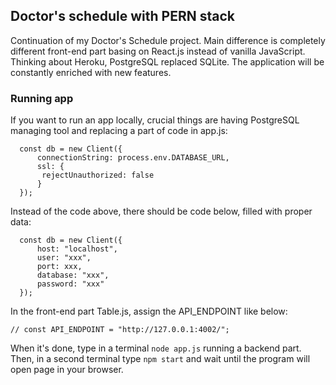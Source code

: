 ## Doctor's schedule with PERN stack
Continuation of my Doctor's Schedule project. Main difference is completely different front-end part basing on React.js instead of vanilla JavaScript. Thinking about Heroku, PostgreSQL replaced SQLite. The application will be constantly enriched with new features.
### Running app
If you want to run an app locally, crucial things are having PostgreSQL managing tool and replacing a part of code in app.js:
```
  const db = new Client({
      connectionString: process.env.DATABASE_URL,
      ssl: {
       rejectUnauthorized: false
      }
  });
```
Instead of the code above, there should be code below, filled with proper data:
```
  const db = new Client({
      host: "localhost",
      user: "xxx",
      port: xxx,
      database: "xxx",
      password: "xxx"
  });
```
In the front-end part Table.js, assign the API_ENDPOINT like below:
```
// const API_ENDPOINT = "http://127.0.0.1:4002/";
```
When it's done, type in a terminal ``` node app.js ``` running a backend part. Then, in a second terminal type ```npm start``` and wait until the program will open page in your browser.